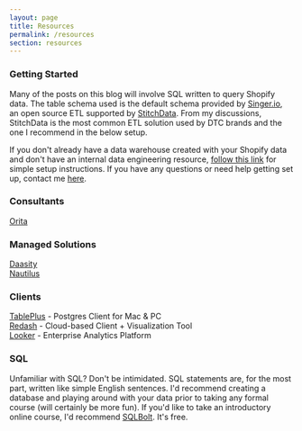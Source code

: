 ```yaml
---
layout: page
title: Resources
permalink: /resources
section: resources
---
```


### Getting Started

Many of the posts on this blog will involve SQL written to query Shopify data. The table schema used is the default schema provided by [Singer.io](https://singer.io), an open source ETL supported by [StitchData](https://stitchdata.com).  From my discussions, StitchData is the most common ETL solution used by DTC brands and the one I recommend in the below setup.


If you don't already have a data warehouse created with your Shopify data and don't have an internal data engineering resource, [follow this link](https://www.enquirelabs.com/post/setup-a-postgres-database-with-your-shopify-data-developer-not-required) for simple setup instructions. If you have any questions or need help getting set up, contact me [here](/contact).

### Consultants
<a href="http://orita.ai/" target="blank">Orita</a>

### Managed Solutions
<a href="https://daasity.com" target="_blank">Daasity</a><br>
<a href="https://www.nautilusanalytics.com/" target="_blank">Nautilus</a>

### Clients
<a href="https://tableplus.com/">TablePlus</a> - Postgres Client for Mac & PC<br>
<a href="https://redash.io/">Redash</a> - Cloud-based Client + Visualization Tool<br>
<a href="https://looker.com/">Looker</a> - Enterprise Analytics Platform

### SQL
Unfamiliar with SQL? Don't be intimidated. SQL statements are, for the most part, written like simple English sentences. I'd recommend creating a database and playing around with your data prior to taking any formal course (will certainly be more fun). If you'd like to take an introductory online course, I'd recommend [SQLBolt](https://sqlbolt.com/). It's free.  
